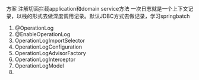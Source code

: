 方案
注解切面拦截application和domain service方法
一次日志就是一个上下文记录，以栈的形式去做深度调用记录。默认JDBC方式去做记录，学习springbatch

1. @OperationLog
2. @EnableOperationLog
3. OperationLogImportSelector
4. OperationLogConfiguration
5. OperationLogAdvisorFactory
6. OperationLogInterceptor
7. OperationLogModel
8. 